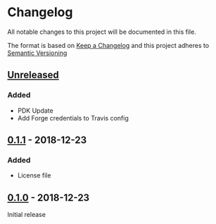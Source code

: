 # Changelog

All notable changes to this project will be documented in this file.

The format is based on [Keep a Changelog](http://keepachangelog.com/en/1.0.0/)
and this project adheres to [Semantic Versioning](http://semver.org/spec/v2.0.0.html)

## [Unreleased]
### Added
- PDK Update
- Add Forge credentials to Travis config

## [0.1.1] - 2018-12-23
### Added
- License file

## [0.1.0] - 2018-12-23

Initial release

[Unreleased]: https://github.com/brwyatt/puppet-irssi/compare/v0.1.1...HEAD
[0.1.1]: https://github.com/brwyatt/puppet-irssi/compare/v0.1.0...v0.1.1
[0.1.0]: https://github.com/brwyatt/puppet-irssi/compare/30b8662...v0.1.0
